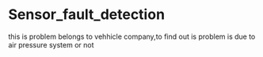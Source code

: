 # Sensor_fault_detection
this is problem belongs to vehhicle company,to find out is problem is due to air pressure system or not
